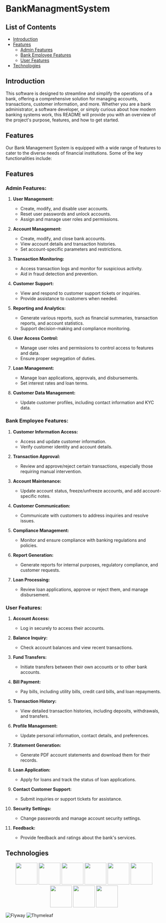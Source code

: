 # BankManagmentSystem

## List of Contents
* [Introduction](#introduction)
* [Features](#features)
  * [Admin Features](#admin-features)
  * [Bank Employee Features](#bank-employee-features)
  * [User Features](#user-features)
* [Technologies](#technologies)


## Introduction
This software is designed to streamline and simplify the operations of a bank, offering a comprehensive solution for managing accounts, transactions, customer information, and more. Whether you are a bank administrator, a software developer, or simply curious about how modern banking systems work, this README will provide you with an overview of the project's purpose, features, and how to get started.


## Features
Our Bank Management System is equipped with a wide range of features to cater to the diverse needs of financial institutions. Some of the key functionalities include:

## Features

### Admin Features:

1. **User Management:**
   - Create, modify, and disable user accounts.
   - Reset user passwords and unlock accounts.
   - Assign and manage user roles and permissions.

2. **Account Management:**
   - Create, modify, and close bank accounts.
   - View account details and transaction histories.
   - Set account-specific parameters and restrictions.

3. **Transaction Monitoring:**
   - Access transaction logs and monitor for suspicious activity.
   - Aid in fraud detection and prevention.

4. **Customer Support:**
   - View and respond to customer support tickets or inquiries.
   - Provide assistance to customers when needed.

5. **Reporting and Analytics:**
   - Generate various reports, such as financial summaries, transaction reports, and account statistics.
   - Support decision-making and compliance monitoring.

6. **User Access Control:**
   - Manage user roles and permissions to control access to features and data.
   - Ensure proper segregation of duties.

7. **Loan Management:**
   - Manage loan applications, approvals, and disbursements.
   - Set interest rates and loan terms.

8. **Customer Data Management:**
   - Update customer profiles, including contact information and KYC data.

### Bank Employee Features:

1. **Customer Information Access:**
   - Access and update customer information.
   - Verify customer identity and account details.

2. **Transaction Approval:**
   - Review and approve/reject certain transactions, especially those requiring manual intervention.

3. **Account Maintenance:**
   - Update account status, freeze/unfreeze accounts, and add account-specific notes.

4. **Customer Communication:**
   - Communicate with customers to address inquiries and resolve issues.

5. **Compliance Management:**
   - Monitor and ensure compliance with banking regulations and policies.

6. **Report Generation:**
   - Generate reports for internal purposes, regulatory compliance, and customer requests.

7. **Loan Processing:**
   - Review loan applications, approve or reject them, and manage disbursement.


### User Features:

1. **Account Access:**
   - Log in securely to access their accounts.

2. **Balance Inquiry:**
   - Check account balances and view recent transactions.

3. **Fund Transfers:**
   - Initiate transfers between their own accounts or to other bank accounts.

4. **Bill Payment:**
   - Pay bills, including utility bills, credit card bills, and loan repayments.

5. **Transaction History:**
   - View detailed transaction histories, including deposits, withdrawals, and transfers.

6. **Profile Management:**
   - Update personal information, contact details, and preferences.

7. **Statement Generation:**
   - Generate PDF account statements and download them for their records.

8. **Loan Application:**
   - Apply for loans and track the status of loan applications.

9. **Contact Customer Support:**
   - Submit inquiries or support tickets for assistance.

10. **Security Settings:**
    - Change passwords and manage account security settings.

11. **Feedback:**
    - Provide feedback and ratings about the bank's services.

  ## Technologies
  <p align="center">
  <img src="https://cdn.jsdelivr.net/gh/devicons/devicon/icons/java/java-original-wordmark.svg" height="70"/>
  <img src="https://cdn.jsdelivr.net/gh/devicons/devicon/icons/spring/spring-original-wordmark.svg" height="70"/>  
  <img src="https://cdn.jsdelivr.net/gh/devicons/devicon/icons/intellij/intellij-original-wordmark.svg" height="70"/> 
  <img src="https://cdn.jsdelivr.net/gh/devicons/devicon/icons/html5/html5-original-wordmark.svg" height="70"/>
  <img src="https://cdn.jsdelivr.net/gh/devicons/devicon/icons/css3/css3-original-wordmark.svg" height="70"/>
  <img src="https://cdn.jsdelivr.net/gh/devicons/devicon/icons/bootstrap/bootstrap-original-wordmark.svg" height="70" />
  <img src="https://cdn.jsdelivr.net/gh/devicons/devicon/icons/javascript/javascript-original.svg" height="70" />
  <img src="https://cdn.jsdelivr.net/gh/devicons/devicon/icons/mysql/mysql-original-wordmark.svg" height="70"/>
  <img src="https://cdn.jsdelivr.net/gh/devicons/devicon/icons/docker/docker-original-wordmark.svg" height="70"/>

    
  ![Flyway](https://img.shields.io/badge/flyway-flyway?color=red)
  ![Thymeleaf](https://img.shields.io/badge/Thymeleaf-Thymeleaf?color=greem)


    


   
  </p>


  
